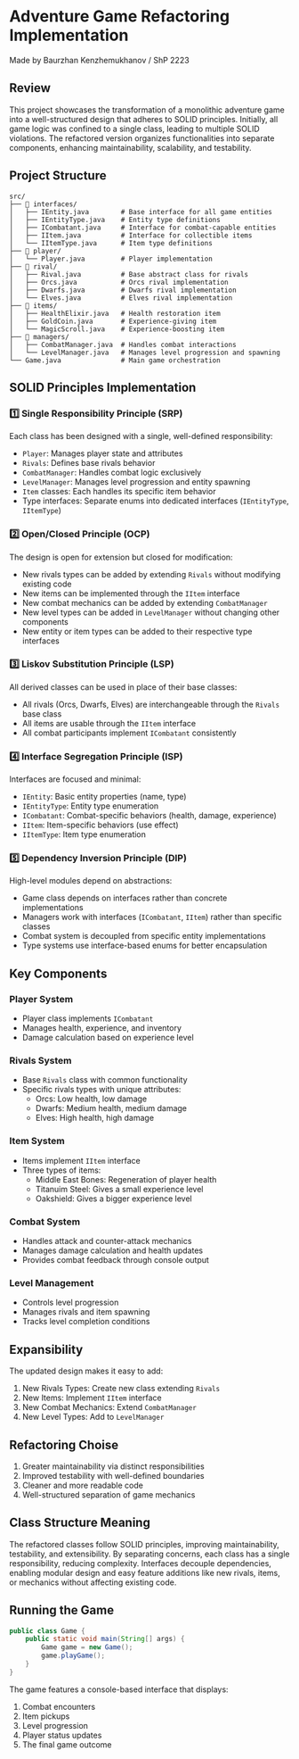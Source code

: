 # Adventure Game Refactoring Implementation
Made by Baurzhan Kenzhemukhanov / ShP 2223


## Review
This project showcases the transformation of a monolithic adventure game into a well-structured design that adheres to SOLID principles. Initially, all game logic was confined to a single class, leading to multiple SOLID violations. The refactored version organizes functionalities into separate components, enhancing maintainability, scalability, and testability.

## Project Structure
```
src/
├── 📂 interfaces/
│   ├── IEntity.java        # Base interface for all game entities
│   ├── IEntityType.java    # Entity type definitions
│   ├── ICombatant.java     # Interface for combat-capable entities
│   ├── IItem.java          # Interface for collectible items
│   └── IItemType.java      # Item type definitions
├── 📂 player/
│   └── Player.java         # Player implementation
├── 📂 rival/
│   ├── Rival.java          # Base abstract class for rivals
│   ├── Orcs.java           # Orcs rival implementation
│   ├── Dwarfs.java         # Dwarfs rival implementation
│   └── Elves.java          # Elves rival implementation
├── 📂 items/
│   ├── HealthElixir.java   # Health restoration item
│   ├── GoldCoin.java       # Experience-giving item
│   └── MagicScroll.java    # Experience-boosting item
├── 📂 managers/
│   ├── CombatManager.java  # Handles combat interactions
│   └── LevelManager.java   # Manages level progression and spawning
└── Game.java               # Main game orchestration
```

## SOLID Principles Implementation

### 1️⃣ Single Responsibility Principle (SRP)
Each class has been designed with a single, well-defined responsibility:
- `Player`: Manages player state and attributes
- `Rivals`: Defines base rivals behavior
- `CombatManager`: Handles combat logic exclusively
- `LevelManager`: Manages level progression and entity spawning
- `Item` classes: Each handles its specific item behavior
- Type interfaces: Separate enums into dedicated interfaces (`IEntityType`, `IItemType`)

### 2️⃣ Open/Closed Principle (OCP)
The design is open for extension but closed for modification:
- New rivals types can be added by extending `Rivals` without modifying existing code
- New items can be implemented through the `IItem` interface
- New combat mechanics can be added by extending `CombatManager`
- New level types can be added in `LevelManager` without changing other components
- New entity or item types can be added to their respective type interfaces

### 3️⃣ Liskov Substitution Principle (LSP)
All derived classes can be used in place of their base classes:
- All rivals (Orcs, Dwarfs, Elves) are interchangeable through the `Rivals` base class
- All items are usable through the `IItem` interface
- All combat participants implement `ICombatant` consistently

### 4️⃣ Interface Segregation Principle (ISP)
Interfaces are focused and minimal:
- `IEntity`: Basic entity properties (name, type)
- `IEntityType`: Entity type enumeration
- `ICombatant`: Combat-specific behaviors (health, damage, experience)
- `IItem`: Item-specific behaviors (use effect)
- `IItemType`: Item type enumeration

### 5️⃣ Dependency Inversion Principle (DIP)
High-level modules depend on abstractions:
- Game class depends on interfaces rather than concrete implementations
- Managers work with interfaces (`ICombatant`, `IItem`) rather than specific classes
- Combat system is decoupled from specific entity implementations
- Type systems use interface-based enums for better encapsulation

## Key Components

### Player System
- Player class implements `ICombatant`
- Manages health, experience, and inventory
- Damage calculation based on experience level

### Rivals System
- Base `Rivals` class with common functionality
- Specific rivals types with unique attributes:
  - Orcs: Low health, low damage
  - Dwarfs: Medium health, medium damage
  - Elves: High health, high damage

### Item System
- Items implement `IItem` interface
- Three types of items:
  - Middle East Bones: Regeneration of player health
  - Titanuim Steel: Gives a small experience level
  - Oakshield: Gives a bigger experience level

### Combat System
- Handles attack and counter-attack mechanics
- Manages damage calculation and health updates
- Provides combat feedback through console output

### Level Management
- Controls level progression
- Manages rivals and item spawning
- Tracks level completion conditions

## Expansibility
The updated design makes it easy to add:
1. New Rivals Types: Create new class extending `Rivals`
2. New Items: Implement `IItem` interface
3. New Combat Mechanics: Extend `CombatManager`
4. New Level Types: Add to `LevelManager`

## Refactoring Choise
1. Greater maintainability via distinct responsibilities
2. Improved testability with well-defined boundaries
3. Cleaner and more readable code
4. Well-structured separation of game mechanics

## Class Structure Meaning
The refactored classes follow SOLID principles, improving maintainability, testability, and extensibility. By separating concerns, each class has a single responsibility, reducing complexity. Interfaces decouple dependencies, enabling modular design and easy feature additions like new rivals, items, or mechanics without affecting existing code.

## Running the Game
```java
public class Game {
    public static void main(String[] args) {
        Game game = new Game();
        game.playGame();
    }
}
```

The game features a console-based interface that displays:

1. Combat encounters
2. Item pickups
3. Level progression
4. Player status updates
5. The final game outcome

